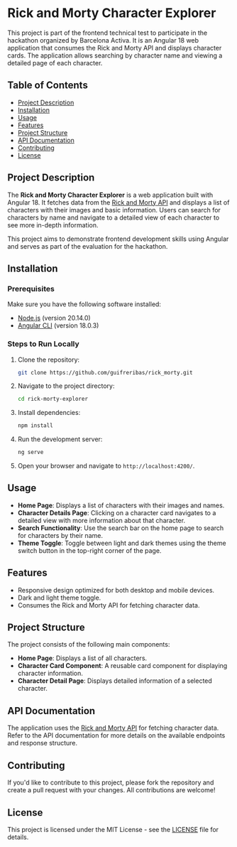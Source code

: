 # Rick and Morty Character Explorer

This project is part of the frontend technical test to participate in the hackathon organized by Barcelona Activa. It is an Angular 18 web application that consumes the Rick and Morty API and displays character cards. The application allows searching by character name and viewing a detailed page of each character.

## Table of Contents

- [Project Description](#project-description)
- [Installation](#installation)
- [Usage](#usage)
- [Features](#features)
- [Project Structure](#project-structure)
- [API Documentation](#api-documentation)
- [Contributing](#contributing)
- [License](#license)

## Project Description

The **Rick and Morty Character Explorer** is a web application built with Angular 18. It fetches data from the [Rick and Morty API](https://rickandmortyapi.com/documentation) and displays a list of characters with their images and basic information. Users can search for characters by name and navigate to a detailed view of each character to see more in-depth information.

This project aims to demonstrate frontend development skills using Angular and serves as part of the evaluation for the hackathon.

## Installation

### Prerequisites

Make sure you have the following software installed:

- [Node.js](https://nodejs.org/) (version 20.14.0)
- [Angular CLI](https://angular.io/cli) (version 18.0.3)

### Steps to Run Locally

1. Clone the repository:
   ```bash
   git clone https://github.com/guifreribas/rick_morty.git
   ```
2. Navigate to the project directory:
   ```bash
   cd rick-morty-explorer
   ```
3. Install dependencies:
   ```bash
   npm install
   ```
4. Run the development server:
   ```bash
   ng serve
   ```
5. Open your browser and navigate to `http://localhost:4200/`.

## Usage

- **Home Page**: Displays a list of characters with their images and names.
- **Character Details Page**: Clicking on a character card navigates to a detailed view with more information about that character.
- **Search Functionality**: Use the search bar on the home page to search for characters by their name.
- **Theme Toggle**: Toggle between light and dark themes using the theme switch button in the top-right corner of the page.

## Features

- Responsive design optimized for both desktop and mobile devices.
- Dark and light theme toggle.
- Consumes the Rick and Morty API for fetching character data.

## Project Structure

The project consists of the following main components:

- **Home Page**: Displays a list of all characters.
- **Character Card Component**: A reusable card component for displaying character information.
- **Character Detail Page**: Displays detailed information of a selected character.

## API Documentation

The application uses the [Rick and Morty API](https://rickandmortyapi.com/documentation) for fetching character data. Refer to the API documentation for more details on the available endpoints and response structure.

## Contributing

If you'd like to contribute to this project, please fork the repository and create a pull request with your changes. All contributions are welcome!

## License

This project is licensed under the MIT License - see the [LICENSE](LICENSE) file for details.
